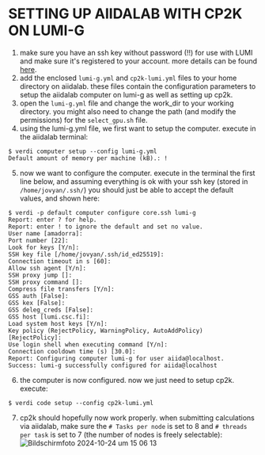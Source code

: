 # SETTING UP AIIDALAB WITH CP2K ON LUMI-G

1. make sure you have an ssh key without password (!!) for use with LUMI and make sure it's registered to your account. more details can be found [here](https://docs.lumi-supercomputer.eu/firststeps/SSH-keys/#__tabbed_2_1).
2. add the enclosed `lumi-g.yml` and `cp2k-lumi.yml` files to your home directory on aiidalab. these files contain the configuration parameters to setup the aiidalab computer on lumi-g as well as setting up cp2k.
3. open the `lumi-g.yml` file and change the work_dir to your working directory. you might also need to change the path (and modify the permissions) for the `select_gpu.sh` file.
4. using the lumi-g.yml file, we first want to setup the computer. execute in the aiidalab terminal:
```
$ verdi computer setup --config lumi-g.yml
Default amount of memory per machine (kB).: !
```
5. now we want to configure the computer. execute in the terminal the first line below, and assuming everything is ok with your ssh key (stored in `/home/jovyan/.ssh/`) you should just be able to accept the default values, and shown here:
```
$ verdi -p default computer configure core.ssh lumi-g
Report: enter ? for help.
Report: enter ! to ignore the default and set no value.
User name [amadorra]:
Port number [22]:
Look for keys [Y/n]:
SSH key file [/home/jovyan/.ssh/id_ed25519]:
Connection timeout in s [60]:
Allow ssh agent [Y/n]:
SSH proxy jump []:
SSH proxy command []:
Compress file transfers [Y/n]:
GSS auth [False]:
GSS kex [False]:
GSS deleg_creds [False]:
GSS host [lumi.csc.fi]:
Load system host keys [Y/n]:
Key policy (RejectPolicy, WarningPolicy, AutoAddPolicy) [RejectPolicy]:
Use login shell when executing command [Y/n]:
Connection cooldown time (s) [30.0]:
Report: Configuring computer lumi-g for user aiida@localhost.
Success: lumi-g successfully configured for aiida@localhost
```
6. the computer is now configured. now we just need to setup cp2k. execute:
```
$ verdi code setup --config cp2k-lumi.yml
```
7. cp2k should hopefully now work properly. when submitting calculations via aiidalab, make sure the `# Tasks per node` is set to 8 and `# threads per task` is set to 7 (the number of nodes is freely selectable): ![Bildschirmfoto 2024-10-24 um 15 06 13](https://github.com/user-attachments/assets/be6ae24f-2de0-42e3-837e-cdfc6a8e1814)
